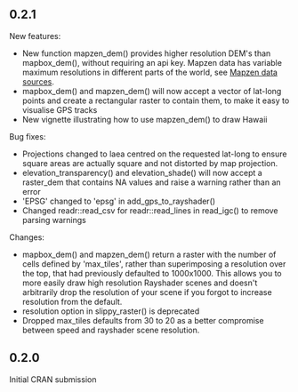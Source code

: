 ## 0.2.1

New features:
- New function mapzen_dem() provides higher resolution DEM's than mapbox_dem(), without requiring an api key. Mapzen data has variable maximum resolutions in different parts of the world, see [Mapzen data sources](https://github.com/tilezen/joerd/blob/master/docs/data-sources.md).
- mapbox_dem() and mapzen_dem() will now accept a vector of lat-long points and create a rectangular raster to contain them, to make it easy to visualise GPS tracks
- New vignette illustrating how to use mapzen_dem() to draw Hawaii

Bug fixes:
- Projections changed to laea centred on the requested lat-long to ensure square areas are actually square and not distorted by map projection.
- elevation_transparency() and elevation_shade() will now accept a raster_dem that contains NA values and raise a warning rather than an error
- 'EPSG' changed to 'epsg' in add_gps_to_rayshader()
- Changed readr::read_csv for readr::read_lines in read_igc() to remove parsing warnings

Changes:
- mapbox_dem() and mapzen_dem() return a raster with the number of cells defined by 'max_tiles', rather than superimposing a resolution over the top, that had previously defaulted to 1000x1000. This allows you to more easily draw high resolution Rayshader scenes and doesn't arbitrarily drop the resolution of your scene if you forgot to increase resolution from the default.
- resolution option in slippy_raster() is deprecated
- Dropped max_tiles defaults from 30 to 20 as a better compromise between speed and rayshader scene resolution.


## 0.2.0

Initial CRAN submission
